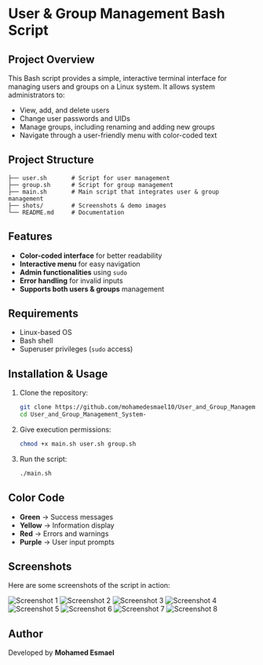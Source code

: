 # User & Group Management Bash Script

## Project Overview

This Bash script provides a simple, interactive terminal interface for managing users and groups on a Linux system. It allows system administrators to:

- View, add, and delete users
- Change user passwords and UIDs
- Manage groups, including renaming and adding new groups
- Navigate through a user-friendly menu with color-coded text

## Project Structure

```
├── user.sh       # Script for user management
├── group.sh      # Script for group management
├── main.sh       # Main script that integrates user & group management
├── shots/        # Screenshots & demo images
└── README.md     # Documentation
```

## Features

- **Color-coded interface** for better readability
- **Interactive menu** for easy navigation
- **Admin functionalities** using `sudo`
- **Error handling** for invalid inputs
- **Supports both users & groups** management

## Requirements

- Linux-based OS
- Bash shell
- Superuser privileges (`sudo` access)

## Installation & Usage

1. Clone the repository:
   ```sh
   git clone https://github.com/mohamedesmael10/User_and_Group_Management_System-.git
   cd User_and_Group_Management_System-
   ```
2. Give execution permissions:
   ```sh
   chmod +x main.sh user.sh group.sh
   ```
3. Run the script:
   ```sh
   ./main.sh
   ```
   
## Color Code
- **Green** → Success messages
- **Yellow** → Information display
- **Red** → Errors and warnings
- **Purple** → User input prompts


## Screenshots

Here are some screenshots of the script in action:

![Screenshot 1](https://github.com/mohamedesmael10/User_and_Group_Management_System-/blob/main/Shots/1.png)
![Screenshot 2](https://github.com/mohamedesmael10/User_and_Group_Management_System-/blob/main/Shots/2.png)
![Screenshot 3](https://github.com/mohamedesmael10/User_and_Group_Management_System-/blob/main/Shots/3.png)
![Screenshot 4](https://github.com/mohamedesmael10/User_and_Group_Management_System-/blob/main/Shots/4.png)
![Screenshot 5](https://github.com/mohamedesmael10/User_and_Group_Management_System-/blob/main/Shots/5.png)
![Screenshot 6](https://github.com/mohamedesmael10/User_and_Group_Management_System-/blob/main/Shots/6.png)
![Screenshot 7](https://github.com/mohamedesmael10/User_and_Group_Management_System-/blob/main/Shots/7.png)
![Screenshot 8](https://github.com/mohamedesmael10/User_and_Group_Management_System-/blob/main/Shots/8.png)


## Author

Developed by **Mohamed Esmael** 


